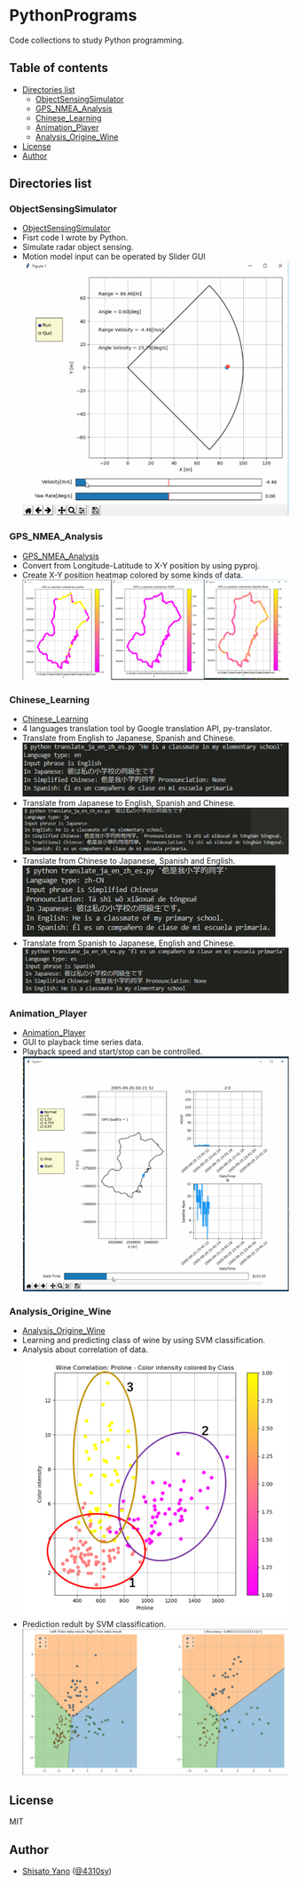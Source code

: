 # PythonPrograms
Code collections to study Python programming.  

## Table of contents

* [Directories list](#directories-list)
    * [ObjectSensingSimulator](#objectsensingsimulator)
    * [GPS_NMEA_Analysis](#gps_nmea_analysis)
    * [Chinese_Learning](#chinese_learning)
    * [Animation_Player](#animation_player)
    * [Analysis_Origine_Wine](#analysis_origine_wine)
* [License](#license)
* [Author](#author)

## Directories list

### ObjectSensingSimulator
* [ObjectSensingSimulator](https://github.com/ShisatoYano/PythonPrograms/tree/master/ObjectSensingSimulator)
* Fisrt code I wrote by Python.  
* Simulate radar object sensing.
* Motion model input can be operated by Slider GUI
![](img/ObjectSensingSimulator.PNG)

### GPS_NMEA_Analysis
* [GPS_NMEA_Analysis](https://github.com/ShisatoYano/PythonPrograms/tree/master/GPS_NMEA_Analysis)
* Convert from Longitude-Latitude to X-Y position by using pyproj.
* Create X-Y position heatmap colored by some kinds of data.
![](GPS_NMEA_Analysis/Report/gpgga/xy_quality_hdop_satnum.PNG)

### Chinese_Learning
* [Chinese_Learning](https://github.com/ShisatoYano/PythonPrograms/tree/master/Chinese_Learning)
* 4 languages translation tool by Google translation API, py-translator.
* Translate from English to Japanese, Spanish and Chinese.
![](Chinese_Learning/sample_images/translate_ja_en_zh_es/translate_from_english.PNG)
* Translate from Japanese to English, Spanish and Chinese.
![](Chinese_Learning/sample_images/translate_ja_en_zh_es/translate_from_japanese.PNG)
* Translate from Chinese to Japanese, Spanish and English.
![](Chinese_Learning/sample_images/translate_ja_en_zh_es/translate_from_simplified_chinese.PNG)
* Translate from Spanish to Japanese, English and Chinese.
![](Chinese_Learning/sample_images/translate_ja_en_zh_es/translate_from_spanish.PNG)

### Animation_Player
* [Animation_Player](https://github.com/ShisatoYano/PythonPrograms/tree/master/Animation_Player)
* GUI to playback time series data.
* Playback speed and start/stop can be controlled.  
![](img/AnimationPlayer.PNG)

### Analysis_Origine_Wine
* [Analysis_Origine_Wine](https://github.com/ShisatoYano/PythonPrograms/tree/master/Analysis_Origine_Wine)
* Learning and predicting class of wine by using SVM classification.
* Analysis about correlation of data.  
![](img/AnalysisOrigineWine.PNG)
* Prediction redult by SVM classification.  
![](img/WineSVC.PNG)

## License
MIT  

## Author
* [Shisato Yano](https://github.com/ShisatoYano) ([@4310sy](https://twitter.com/4310sy))